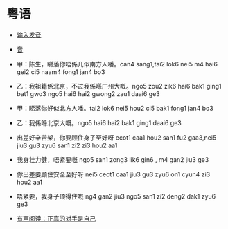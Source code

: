 # 粤语

- [输入发音](http://www.yueyv.cn)
- [音](http://www.yueyv.cn/sound/mp3/bo3.mp3)


- 甲：陈生，睇落你唔係几似南方人噃。can4 sang1,tai2 lok6 nei5 m4 hai6 gei2 ci5 naam4 fong1 jan4 bo3
- 乙：我祖籍係北京，不过我係喺广州大嘅。ngo5 zou2 zik6 hai6 bak1 ging1 bat1 gwo3 ngo5 hai6 hai2 gwong2 zau1 daai6 ge3
- 甲：睇落你好似北方人噃。tai2 lok6 nei5 hou2 ci5 bak1 fong1 jan4 bo3
- 乙：我係喺北京大嘅。ngo5 hai6 hai2 bak1 ging1 daai6 ge3

- 出差好辛苦架，你要顾住身子至好呀 ecot1 caa1 hou2 san1 fu2 gaa3,nei5 jiu3 gu3 zyu6 san1 zi2 zi3 hou2 aa1
- 我身壮力健，唔紧要嘅 ngo5 san1 zong3 lik6 gin6 , m4 gan2 jiu3 ge3
- 你出差要顾住安全至好呀 nei5 ceot1 caa1 jiu3 gu3 zyu6 on1 cyun4 zi3 hou2 aa1
- 唔紧要，我身子顶得住嘅 ng4 gan2 jiu3 ngo5 san1 zi2 deng2 dak1 zyu6 ge3
- [有声阅读：正真的对手是自己](http://www.yueyuge.cn/html/2016/langsong_1218/975.html)


